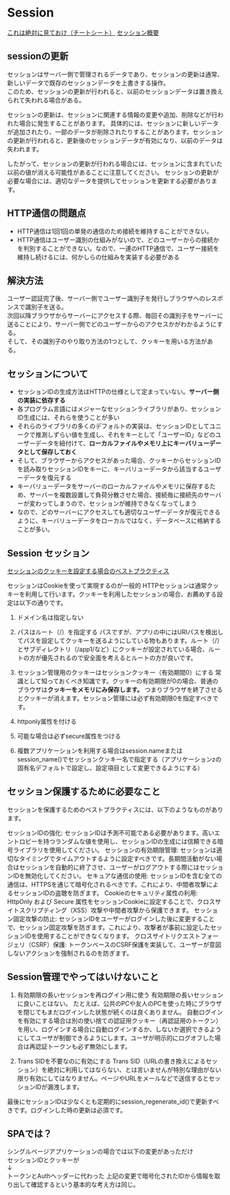 # Session

[これは絶対に見ておけ（チートシート）](https://cheatsheetseries.owasp.org/cheatsheets/Session_Management_Cheat_Sheet.html)
[セッション概要](https://www.kwbtblog.com/entry/2019/04/20/005423)

## 



## sessionの更新

セッションはサーバー側で管理されるデータであり、セッションの更新は通常、新しいデータで既存のセッションデータを上書きする操作。  
このため、セッションの更新が行われると、以前のセッションデータは置き換えられて失われる場合がある。

セッションの更新は、セッションに関連する情報の変更や追加、削除などが行われた場合に発生することがあります。
具体的には、セッションに新しいデータが追加されたり、一部のデータが削除されたりすることがあります。セッションの更新が行われると、更新後のセッションデータが有効になり、以前のデータは失われます。

したがって、セッションの更新が行われる場合には、セッションに含まれていた以前の値が消える可能性があることに注意してください。
セッションの更新が必要な場合には、適切なデータを提供してセッションを更新する必要があります。

## HTTP通信の問題点

- HTTP通信は1回1回の単発の通信のため接続を維持することができない。
- HTTP通信はユーザー識別の仕組みがないので、どのユーザーからの接続かを判別することができない。なので、一連のHTTP通信で、ユーザー接続を維持し続けるには、何かしらの仕組みを実装する必要がある

## 解決方法

ユーザー認証完了後、サーバー側でユーザー識別子を発行しブラウザへのレスポンスで識別子を送る。  
次回以降ブラウザからサーバーにアクセスする際、毎回その識別子をサーバーに送ることにより、サーバー側でどのユーザーからのアクセスかがわかるようにする。  
そして、その識別子のやり取り方法の1つとして、クッキーを用いる方法がある。

## セッションについて

- セッションIDの生成方法はHTTPの仕様として定まっていない。**サーバー側の実装に依存する**
- 各プログラム言語にはメジャーなセッションライブラリがあり、セッションID生成には、それらを使うことが多い
- それらのライブラリの多くのデフォルトの実装は、セッションIDとしてユニークで推測しずらい値を生成し、それをキーとして「ユーザーID」などのユーザーデータを紐付けて、**ローカルファイルやメモリ上にキーバリューデータとして保存しておく**
- そして、ブラウザーからアクセスがあった場合、クッキーからセッションIDを読み取りセッションIDをキーに、キーバリューデータから該当するユーザーデータを復元する
- キーバリューデータをサーバーのローカルファイルやメモリに保存するため、サーバーを複数設置して負荷分散させた場合、接続毎に接続先のサーバーが変わってしまうので、セッションが維持できなくなってしまう
- なので、どのサーバーにアクセスしても適切なユーザーデータが復元できるように、キーバリューデータをローカルではなく、データベースに格納することが多い。

## Session セッション

[セッションのクッキーを設定する場合のベストプラクティス](https://blog.ohgaki.net/session-and-cookie)

セッションはCookieを使って実現するのが一般的
HTTPセッションは通常クッキーを利用して行います。クッキーを利用したセッションの場合、お薦めする設定は以下の通りです。

1. ドメイン名は指定しない

2. パスはルート（/）を指定する
パスですが、アプリの中にはURIパスを検出してパスを設定してクッキーを送るようにしている物もあります。ルート（/）とサブディレクトリ（/app1/など）にクッキーが設定されている場合、ルートの方が優先されるので安全面を考えるとルートの方が良いです。

3. セッション管理用のクッキーはセッションクッキー（有効期間0）にする
常識として知っておくべき知識です。クッキーの有効期限が0の場合、普通のブラウザは**クッキーをメモリにみ保存します。**
つまりブラウザを終了させるとクッキーが消えます。セッション管理には必ず有効期限0を指定すべきです。

4. httponly属性を付ける

5. 可能な場合は必ずsecure属性をつける

6. 複数アプリケーションを利用する場合はsession.nameまたはsession_name()でセッションクッキー名で指定する（アプリケーションzの固有名デフォルトで設定し、設定項目として変更できるようにする）

## セッション保護するために必要なこと
セッションを保護するためのベストプラクティスには、以下のようなものがあります。

セッションIDの強化: セッションIDは予測不可能である必要があります。高いエントロピーを持つランダムな値を使用し、セッションIDの生成には信頼できる暗号ライブラリを使用してください。
セッションの有効期限管理: セッションは適切なタイミングでタイムアウトするように設定すべきです。長期間活動がない場合はセッションを自動的に終了させ、ユーザーがログアウトする際にはセッションIDを無効化してください。
セキュアな通信の使用: セッションIDを含む全ての通信は、HTTPSを通じて暗号化されるべきです。これにより、中間者攻撃によるセッションIDの盗聴を防ぎます。
Cookieのセキュリティ属性の利用: HttpOnly および Secure 属性をセッションCookieに設定することで、クロスサイトスクリプティング（XSS）攻撃や中間者攻撃から保護できます。
セッション固定攻撃の防止: セッションIDをユーザーがログインした後に変更することで、セッション固定攻撃を防ぎます。これにより、攻撃者が事前に設定したセッションIDを使用することができなくなります。
クロスサイトリクエストフォージェリ（CSRF）保護: トークンベースのCSRF保護を実装して、ユーザーが意図しないアクションを強制されるのを防ぎます。

## Session管理でやってはいけないこと

1. 有効期限の長いセッションを再ログイン用に使う
有効期限の長いセッションに良いことはない。
たとえば、公共のPCや友人のPCを使った時にブラウザを閉じてもまだログインした状態が続くのは良くありません。
自動ログインを有効にする場合は別の使い捨ての認証用クッキー（再認証用のトークン）を用い、ログインする場合に自動ログインするか、しないか選択できるようにしてユーザが制御できるようにします。ユーザが明示的にログオフした場合は再認証トークンも必ず無効にします。

2. Trans SIDを不要なのに有効にする
Trans SID（URLの書き換えによるセッション）を絶対に利用してはならない、とは言いませんが特別な理由がない限り有効にしてはなりません。ページやURLをメールなどで送信するとセッションIDが漏洩します。

最後にセッションIDは少なくとも定期的にsession_regenerate_id()で更新すべきです。ログインした時の更新は必須です。

## SPAでは？

シングルページアプリケーションの場合では以下の変更があっただけ  
セッションIDとクッキーが  
↓  
トークンとAuthヘッダーに代わった
上記の変更で暗号化されたIDから情報を取り出して確認するという基本的な考え方は同じ。
